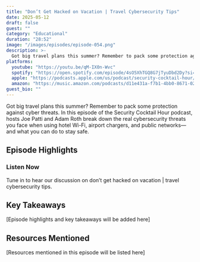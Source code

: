 ```yaml
---
title: "Don’t Get Hacked on Vacation | Travel Cybersecurity Tips"
date: 2025-05-12
draft: false
guest: ""
category: "Educational"
duration: "28:52"
image: "/images/episodes/episode-054.png"
description: >-
  Got big travel plans this summer? Remember to pack some protection against cyber threats. In this episode of the Security Cocktail Hour podcast, hosts Joe Patti and Adam Roth break down the real cybersecurity threats you face when using hotel Wi-Fi, airport chargers, and public networks—and what you can do to stay safe.
platforms:
  youtube: "https://youtu.be/qM-IX0n-Wvc"
  spotify: "https://open.spotify.com/episode/4sO5XhTGQ8G7jTyuDbd2Dy?si=13be2857f7484763"
  apple: "https://podcasts.apple.com/us/podcast/security-cocktail-hour/id1679376200?i=1000708126901"
  amazon: "https://music.amazon.com/podcasts/d11e431a-f7b1-4bb0-8671-024afce9ade6/security-cocktail-hour"
guest_bio: ""
---
```


Got big travel plans this summer? Remember to pack some protection against cyber threats. In this episode of the Security Cocktail Hour podcast, hosts Joe Patti and Adam Roth break down the real cybersecurity threats you face when using hotel Wi-Fi, airport chargers, and public networks—and what you can do to stay safe.

## Episode Highlights

### Listen Now

Tune in to hear our discussion on don’t get hacked on vacation | travel cybersecurity tips.

## Key Takeaways

[Episode highlights and key takeaways will be added here]

## Resources Mentioned

[Resources mentioned in this episode will be listed here]




